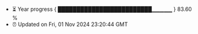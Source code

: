 - ⏳ Year progress { █████████████████████████▁▁▁▁▁ } 83.60 %
- ⏰ Updated on Fri, 01 Nov 2024 23:20:44 GMT

